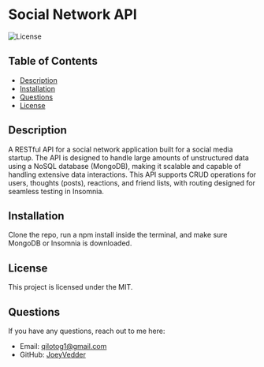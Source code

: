 # Social Network API
  
![License](https://img.shields.io/badge/License-MIT-blue.svg)
## Table of Contents

- [Description](#description)
- [Installation](#installation)
- [Questions](#questions)
- [License](#license)


## Description
A RESTful API for a social network application built for a social media startup. The API is designed to handle large amounts of unstructured data using a NoSQL database (MongoDB), making it scalable and capable of handling extensive data interactions. This API supports CRUD operations for users, thoughts (posts), reactions, and friend lists, with routing designed for seamless testing in Insomnia.

## Installation

Clone the repo, run a npm install inside the terminal, and make sure MongoDB or Insomnia is downloaded.



## License
This project is licensed under the MIT.



## Questions
If you have any questions, reach out to me here:
- Email: qilotog1@gmail.com
- GitHub: [JoeyVedder](https://github.com/JoeyVedder)
  
